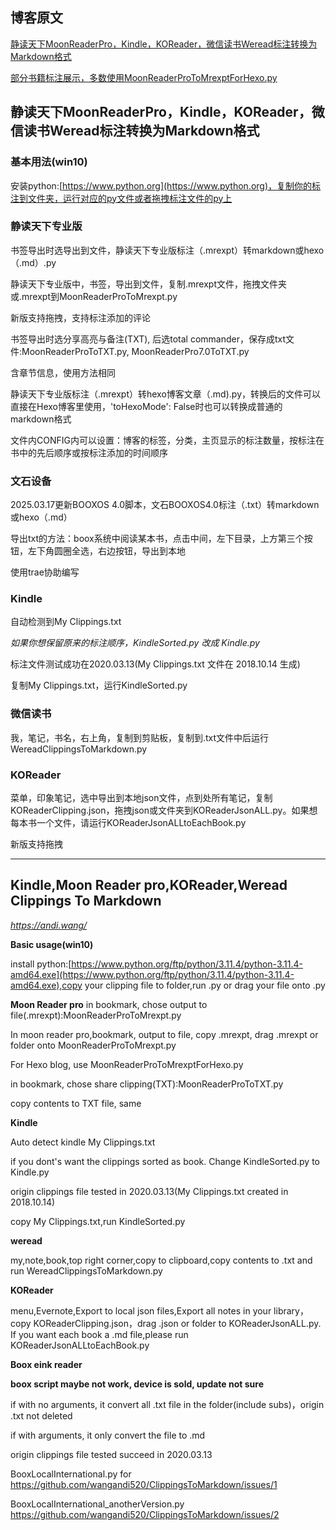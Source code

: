 ## 博客原文

[静读天下MoonReaderPro，Kindle，KOReader，微信读书Weread标注转换为Markdown格式](https://andi.wang/2021/03/15/文石Boox,Kindle,静读天下专业版,微信读书,KOReader的标注转换为Markdown格式)

[部分书籍标注展示，多数使用MoonReaderProToMrexptForHexo.py](https://andi.wang/categories/%E8%AF%BB%E4%B9%A6%E7%AC%94%E8%AE%B0/)


## 静读天下MoonReaderPro，Kindle，KOReader，微信读书Weread标注转换为Markdown格式

### 基本用法(win10)

安装python:[https://www.python.org](https://www.python.org)，复制你的标注到文件夹，运行对应的py文件或者拖拽标注文件的py上

### 静读天下专业版

书签导出时选导出到文件，静读天下专业版标注（.mrexpt）转markdown或hexo（.md）.py

静读天下专业版中，书签，导出到文件，复制.mrexpt文件，拖拽文件夹或.mrexpt到MoonReaderProToMrexpt.py

新版支持拖拽，支持标注添加的评论

书签导出时选分享高亮与备注(TXT), 后选total commander，保存成txt文件:MoonReaderProToTXT.py, MoonReaderPro7.0ToTXT.py

含章节信息，使用方法相同

静读天下专业版标注（.mrexpt）转hexo博客文章（.md).py，转换后的文件可以直接在Hexo博客里使用，'toHexoMode': False时也可以转换成普通的markdown格式

文件内CONFIG内可以设置：博客的标签，分类，主页显示的标注数量，按标注在书中的先后顺序或按标注添加的时间顺序

### 文石设备

2025.03.17更新BOOXOS 4.0脚本，文石BOOXOS4.0标注（.txt）转markdown或hexo（.md）

导出txt的方法：boox系统中阅读某本书，点击中间，左下目录，上方第三个按钮，左下角圆圈全选，右边按钮，导出到本地

使用trae协助编写

### Kindle

自动检测到My Clippings.txt

*如果你想保留原来的标注顺序，KindleSorted.py 改成 Kindle.py*

标注文件测试成功在2020.03.13(My Clippings.txt 文件在 2018.10.14 生成)

复制My Clippings.txt，运行KindleSorted.py

### 微信读书

我，笔记，书名，右上角，复制到剪贴板，复制到.txt文件中后运行WereadClippingsToMarkdown.py

### KOReader

菜单，印象笔记，选中导出到本地json文件，点到处所有笔记，复制KOReaderClipping.json，拖拽json或文件夹到KOReaderJsonALL.py。如果想每本书一个文件，请运行KOReaderJsonALLtoEachBook.py

新版支持拖拽

---

## Kindle,Moon Reader pro,KOReader,Weread Clippings To Markdown

*https://andi.wang/*

**Basic usage(win10)**

install python:[https://www.python.org/ftp/python/3.11.4/python-3.11.4-amd64.exe](https://www.python.org/ftp/python/3.11.4/python-3.11.4-amd64.exe),copy your clipping file to folder,run .py or drag your file onto .py

**Moon Reader pro**
in bookmark, chose output to file(.mrexpt):MoonReaderProToMrexpt.py

In moon reader pro,bookmark, output to file, copy .mrexpt, drag .mrexpt or folder onto MoonReaderProToMrexpt.py

For Hexo blog, use MoonReaderProToMrexptForHexo.py

in bookmark, chose share clipping(TXT):MoonReaderProToTXT.py

copy contents to TXT file, same

**Kindle**

Auto detect kindle My Clippings.txt

if you dont's want the clippings sorted as book. Change KindleSorted.py to Kindle.py

origin clippings file tested in 2020.03.13(My Clippings.txt created in 2018.10.14)

copy My Clippings.txt,run KindleSorted.py

**weread**

my,note,book,top right corner,copy to clipboard,copy contents to .txt and run WereadClippingsToMarkdown.py

**KOReader**

menu,Evernote,Export to local json files,Export all notes in your library，copy KOReaderClipping.json，drag .json or folder to KOReaderJsonALL.py. If you want each book a .md file,please run KOReaderJsonALLtoEachBook.py

**Boox eink reader**

**boox script maybe not work, device is sold, update not sure**

if with no arguments, it convert all .txt file in the folder(include subs)，origin .txt not deleted

if with arguments, it only convert the file to .md

origin clippings file tested succeed in 2020.03.13

BooxLocalInternational.py for https://github.com/wangandi520/ClippingsToMarkdown/issues/1

BooxLocalInternational_anotherVersion.py https://github.com/wangandi520/ClippingsToMarkdown/issues/2
